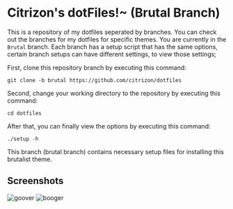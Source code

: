 # Citrizon's dotFiles!~ (Brutal Branch)
This is a repository of my dotfiles seperated by branches. You can check out the branches for my dotfiles for specific themes. You are currently in the `Brutal` branch. Each branch has a setup script that has the same options, certain branch setups can have different settings, to view those settings;

First, clone this repository branch by executing this command:
```
git clone -b brutal https://github.com/citrizon/dotfiles
```
Second, change your working directory to the repository by executing this command:
```
cd dotfiles
```
After that, you can finally view the options by executing this command:
```
./setup -h
```
This branch (brutal branch) contains necessary setup files for installing this brutalist theme.
## Screenshots
![goover](https://github.com/user-attachments/assets/60631813-47b9-4ff4-a64a-44e334878818)
![booger](https://github.com/user-attachments/assets/e5fd6e4e-c851-42b2-bbd4-8f52273baf08)
